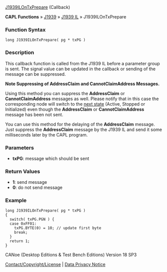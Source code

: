 [J1939ILOnTxPrepare](../../../../../../CANoeDEFamily.htm#Topics/CAPLFunctions/J1939/J1939InteractionLayer/Functions/CAPLfunctionJ1939ILOnTxPrepare.md) (Callback)

**CAPL Functions** » [J1939](../../CAPLfunctionsJ1939StartPage.md) » [J1939 IL](../CAPLfunctionsJ1939ILOverview.md) » J1939ILOnTxPrepare

### Function Syntax

```plaintext
long J1939ILOnTxPrepare( pg * txPG )
```

### Description

This callback function is called from the J1939 IL before a parameter group is sent. The signal value can be updated in the callback or sending of the message can be suppressed.

**Note Suppressing of AddressClaim and CannotClaimAddress Messages.**

Using this method you can suppress the **AddressClaim** or **CannotClaimAddress** messages as well. Please notify that in this case the corresponding node will switch to the [next state](../../../../CANoeCANalyzer/J1939/j1939IL/j1939ILStates.md) (Active, Stopped or Initialized) even though the **AddressClaim** or **CannotClaimAddress** message has been not sent.

You can use this method for the delaying of the **AddressClaim** message. Just suppress the **AddressClaim** message by the J1939 IL and send it some milliseconds later by the CAPL program.

### Parameters

- **txPG**: message which should be sent

### Return Values

- **1**: send message
- **0**: do not send message

### Example

```plaintext
long J1939ILOnTxPrepare( pg * txPG )
{
  switch( txPG.PGN ) {
  case 0xFF01:
    txPG.BYTE(0) = 10; // update first byte
    break;
  }
  return 1;
}
```

CANoe (Desktop Editions & Test Bench Editions) Version 18 SP3

[Contact/Copyright/License](../../../../Shared/ContactCopyrightLicense.md) | [Data Privacy Notice](https://www.vector.com/int/en/company/get-info/privacy-policy/)
